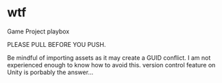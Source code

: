 # wtf
<p>Game Project playbox</p>

<p>PLEASE PULL BEFORE YOU PUSH.</p>
<p>Be mindful of importing assets as it may create a GUID conflict.
I am not experienced enough to know how to avoid this. version control
feature on Unity is porbably the answer...</p>